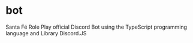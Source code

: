 # bot
Santa Fé Role Play official Discord Bot using the TypeScript programming language and Library Discord.JS
